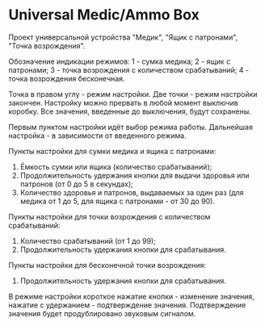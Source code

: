 # Universal Medic/Ammo Box
Проект универсальной устройства "Медик", "Ящик с патронами", "Точка возрождения".

Обозначение индикации режимов:
1 - сумка медика;
2 - ящик с патронами;
3 - точка возрождения с количеством срабатываний;
4 - точка возрождения бесконечная.

Точка в правом углу - режим настройки.
Две точки - режим настройки закончен.
Настройку можно прервать в любой момент выключив коробку. Все значения, введенные до выключения, будут сохранены.

Первым пунктом настройки идёт выбор режима работы. Дальнейшая настройка - в зависимости от введенного режима.

Пункты настройки для сумки медика и ящика с патронами:
1. Ёмкость сумки или ящика (количество срабатываний);
2. Продолжительность удержания кнопки для выдачи здоровья или патронов (от 0 до 5 в секундах);
3. Количество здоровья и патронов, выдаваемых за один раз (для медика от 1 до 5, для ящика с патронами - от 30 до 90).

Пункты настройки для точки возрождения с количеством срабатываний:
1. Количество срабатываний (от 1 до 99);
2. Продолжительность удержания кнопки для срабатывания.

Пункты настройки для бесконечной точки возрождения:
1. Продолжительность удержания кнопки для срабатывания.

В режиме настройки короткое нажатие кнопки - изменение значения, нажатие с удержанием - подтверждение значения. Подтверждение значения будет продублировано звуковым сигналом.
